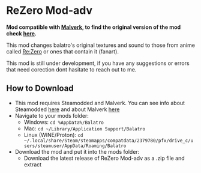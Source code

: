 # ReZero Mod-adv <a name = "rezero_mod"></a>

**Mod compatible with [Malverk](https://github.com/Eremel/Malverk), to find the original version of the mod check [here](https://github.com/Rysio1235/ReZero-Mod).**

This mod changes balatro's original textures and sound to those from anime called [Re:Zero](https://rezero.fandom.com/wiki/Re:Zero_Wiki) or ones that contain it (fanart).

This mod is still under development, if you have any suggestions or errors that need corection dont hasitate to reach out to me.

## How to Download <a name = "how_to_download"></a>

- This mod requires Steamodded and Malverk. You can see info about Steamodded [here](https://github.com/Steamopollys/Steamodded)
and about Malverk [here](https://github.com/Eremel/Malverk)
- Navigate to your mods folder:
  - Windows: `cd %AppData%/Balatro`
  - Mac: `cd ~/Library/Application Support/Balatro`
  - Linux (WINE/Proton): `cd ~/.local/share/Steam/steamapps/compatdata/2379780/pfx/drive_c/users/steamuser/AppData/Roaming/Balatro`
- Download the mod and put it into the mods folder:
  - Download the latest release of ReZero Mod-adv as a .zip file and extract
